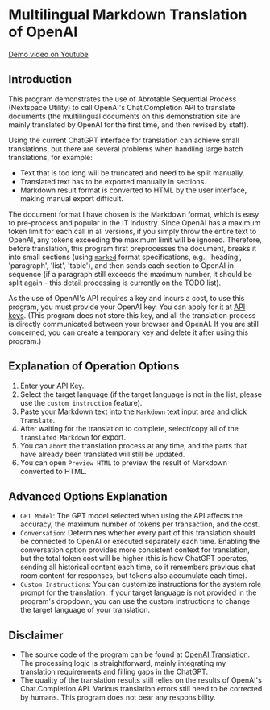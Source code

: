 # Multilingual Markdown Translation of OpenAI

[Demo video on Youtube](https://youtu.be/8sY2eof_tN0)

## Introduction
This program demonstrates the use of Abrotable Sequential Process (Nextspace Utility) to call OpenAI's Chat.Completion API to translate documents (the multilingual documents on this demonstration site are mainly translated by OpenAI for the first time, and then revised by staff).


Using the current ChatGPT interface for translation can achieve small translations, but there are several problems when handling large batch translations, for example:
 * Text that is too long will be truncated and need to be split manually.
 * Translated text has to be exported manually in sections.
 * Markdown result format is converted to HTML by the user interface, making manual export difficult.


The document format I have chosen is the Markdown format, which is easy to pre-process and popular in the IT industry. Since OpenAI has a maximum token limit for each call in all versions, if you simply throw the entire text to OpenAI, any tokens exceeding the maximum limit will be ignored. Therefore, before translation, this program first preprocesses the document, breaks it into small sections (using [`marked`](https://www.npmjs.com/package/marked) format specifications, e.g., 'heading', 'paragraph', 'list', 'table'), and then sends each section to OpenAI in sequence (if a paragraph still exceeds the maximum number, it should be split again - this detail processing is currently on the TODO list).


As the use of OpenAI's API requires a key and incurs a cost, to use this program, you must provide your OpenAI key. You can apply for it at [API keys](https://platform.openai.com/api-keys). (This program does not store this key, and all the translation process is directly communicated between your browser and OpenAI. If you are still concerned, you can create a temporary key and delete it after using this program.)


## Explanation of Operation Options
 1. Enter your API Key.
 2. Select the target language (if the target language is not in the list, please use the `custom instruction` feature).
 3. Paste your Markdown text into the `Markdown` text input area and click `Translate`.
 4. After waiting for the translation to complete, select/copy all of the `translated Markdown` for export.
 5. You can `abort` the translation process at any time, and the parts that have already been translated will still be updated.
 6. You can open `Preview HTML` to preview the result of Markdown converted to HTML.

 
## Advanced Options Explanation
 * `GPT Model`: The GPT model selected when using the API affects the accuracy, the maximum number of tokens per transaction, and the cost.
 * `Conversation`: Determines whether every part of this translation should be connected to OpenAI or executed separately each time. Enabling the conversation option provides more consistent context for translation, but the total token cost will be higher (this is how ChatGPT operates, sending all historical content each time, so it remembers previous chat room content for responses, but tokens also accumulate each time).
 * `Custom Instructions`: You can customize instructions for the system role prompt for the translation. If your target language is not provided in the program's dropdown, you can use the custom instructions to change the target language of your translation.


## Disclaimer
 * The source code of the program can be found at [OpenAI Translation](https://github.com/dennischen/nextspace-demo/tree/master/src/app/demo/openai-translation). The processing logic is straightforward, mainly integrating my translation requirements and filling gaps in the ChatGPT.
 * The quality of the translation results still relies on the results of OpenAI's Chat.Completion API. Various translation errors still need to be corrected by humans. This program does not bear any responsibility.
